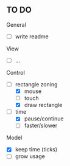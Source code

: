 ## TO DO

General
- [ ] write readme

View
- [ ] ...

Control
- [ ] rectangle zoning
  - [X] mouse
  - [ ] touch
  - [X] draw rectangle
- [ ] time
  - [X] pause/continue
  - [ ] faster/slower

Model
- [X] keep time (ticks)
- [ ] grow usage
